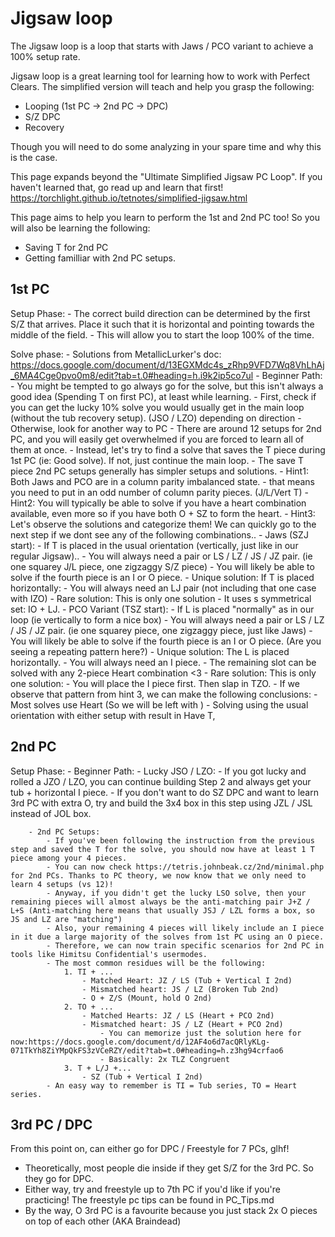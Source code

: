 #  Jigsaw loop
The Jigsaw loop is a loop that starts with Jaws / PCO variant to achieve a 100% setup rate.

Jigsaw loop is a great learning tool for learning how to work with Perfect Clears. The simplified version will teach and help you grasp the following:
- Looping (1st PC -> 2nd PC -> DPC)
- S/Z DPC
- Recovery

Though you will need to do some analyzing in your spare time and why this is the case.

This page expands beyond the "Ultimate Simplified Jigsaw PC Loop". If you haven't learned that, go read up and learn that first!
https://torchlight.github.io/tetnotes/simplified-jigsaw.html

This page aims to help you learn to perform the 1st and 2nd PC too! So you will also be learning the following:
- Saving T for 2nd PC
- Getting familliar with 2nd PC setups.

## 1st PC
Setup Phase:
    - The correct build direction can be determined by the first S/Z that arrives. Place it such that it is horizontal and pointing towards the middle of the field.
        - This will allow you to start the loop 100% of the time.

Solve phase:
    - Solutions from MetallicLurker's doc: https://docs.google.com/document/d/13EGXMdc4s_zRhp9VFD7Wq8VhLhAj_6MA4Cge0pvo0m8/edit?tab=t.0#heading=h.i9k2ip5co7ul
    - Beginner Path:
        - You might be tempted to go always go for the solve, but this isn't always a good idea (Spending T on first PC), at least while learning.
        - First, check if you can get the lucky 10% solve you would usually get in the main loop (without the tub recovery setup). (JSO / LZO) depending on direction
        - Otherwise, look for another way to PC
            - There are around 12 setups for 2nd PC, and you will easily get overwhelmed if you are forced to learn all of them at once.
            - Instead, let's try to find a solve that saves the T piece during 1st PC (ie: Good solve). If not, just continue the main loop.
                - The save T piece 2nd PC setups generally has simpler setups and solutions.
            - Hint1: Both Jaws and PCO are in a column parity imbalanced state.
                - that means you need to put in an odd number of column parity pieces. (J/L/Vert T)
            - Hint2: You will typically be able to solve if you have a heart combination available, even more so if you have both O + SZ to form the heart.
            - Hint3: Let's observe the solutions and categorize them! We can quickly go to the next step if we dont see any of the following combinations..
                - Jaws (SZJ start): 
                    - If T is placed in the usual orientation (vertically, just like in our regular Jigsaw)..
                        - You will always need a pair or LS / LZ / JS / JZ pair. (ie one squarey J/L piece, one zigzaggy S/Z piece)
                        - You will likely be able to solve if the fourth piece is an I or O piece.
                    - Unique solution: If T is placed horizontally:
                        - You will always need an LJ pair (not including that one case with IZO)
                    - Rare solution: This is only one solution
                        - It uses s symmetrical set: IO + LJ.
                - PCO Variant (TSZ start):
                    - If L is placed "normally" as in our loop (ie vertically to form a nice box)
                        - You will always need a pair or LS / LZ / JS / JZ pair. (ie one squarey piece, one zigzaggy piece, just like Jaws)
                        - You will likely be able to solve if the fourth piece is an I or O piece. (Are you seeing a repeating pattern here?)
                    - Unique solution: The L is placed horizontally.
                        - You will always need an I piece.
                        - The remaining slot can be solved with any 2-piece Heart combination \<3
                    - Rare solution: This is only one solution:
                        - You will place the I piece first. Then slap in TZO.
            - If we observe that pattern from hint 3, we can make the following conclusions:
                - Most solves use Heart (So we will be left with )
                - Solving using the usual orientation with either setup with result in Have T, 



## 2nd PC
Setup Phase:
    - Beginner Path:
        - Lucky JSO / LZO:
            - If you got lucky and rolled a JZO / LZO, you can continue building Step 2 and always get your tub + horizontal I piece.
            - If you don't want to do SZ DPC and want to learn 3rd PC with extra O, try and build the 3x4 box in this step using JZL / JSL instead of JOL box.

        - 2nd PC Setups:
            - If you've been following the instruction from the previous step and saved the T for the solve, you should now have at least 1 T piece among your 4 pieces.
            - You can now check https://tetris.johnbeak.cz/2nd/minimal.php for 2nd PCs. Thanks to PC theory, we now know that we only need to learn 4 setups (vs 12)!
            - Anyway, if you didn't get the lucky LSO solve, then your remaining pieces will almost always be the anti-matching pair J+Z / L+S (Anti-matching here means that usually JSJ / LZL forms a box, so JS and LZ are "matching") 
            - Also, your remaining 4 pieces will likely include an I piece in it due a large majority of the solves from 1st PC using an O piece.
            - Therefore, we can now train specific scenarios for 2nd PC in tools like Himitsu Confidential's usermodes.
            - The most common residues will be the following:
                1. TI + ...
                    - Matched Heart: JZ / LS (Tub + Vertical I 2nd)
                    - Mismatched heart: JS / LZ (Broken Tub 2nd)
                    - O + Z/S (Mount, hold O 2nd) 
                2. TO + ...
                    - Matched Hearts: JZ / LS (Heart + PCO 2nd)
                    - Mismatched heart: JS / LZ (Heart + PCO 2nd)
                        - You can memorize just the solution here for now:https://docs.google.com/document/d/12AF4o6d7acQRlyKLg-071TkYh8ZiYMpQkFS3zVCeRZY/edit?tab=t.0#heading=h.z3hg94crfao6
                        - Basically: 2x TLZ Congruent
                3. T + L/J +...
                    - SZ (Tub + Vertical I 2nd)
            - An easy way to remember is TI = Tub series, TO = Heart series.
            

## 3rd PC / DPC
From this point on, can either go for DPC / Freestyle for 7 PCs, glhf!
- Theoretically, most people die inside if they get S/Z for the 3rd PC. So they go for DPC.
- Either way, try and freestyle up to 7th PC if you'd like if you're practicing! The freestyle pc tips can be found in PC_Tips.md
- By the way, O 3rd PC is a favourite because you just stack 2x O pieces on top of each other (AKA Braindead)